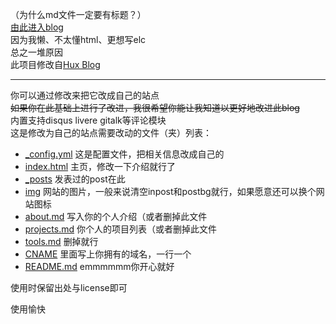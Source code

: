 （为什么md文件一定要有标题？）  
[由此进入blog](https://steve02081504.github.io/)  
因为我懒、不太懂html、更想写elc  
总之一堆原因  
此项目修改自[Hux Blog](https://github.com/Huxpro/huxpro.github.io)  

_________

你可以通过修改来把它改成自己的站点  
~~如果你在此基础上进行了改进，我很希望你能让我知道以更好地改进此blog~~  
内置支持disqus livere gitalk等评论模块  
这是修改为自己的站点需要改动的文件（夹）列表：  
- [_config.yml](_config.yml) 这是配置文件，把相关信息改成自己的  
- [index.html](index.html) 主页，修改一下介绍就行了  
- [_posts](_posts) 发表过的post在此  
- [img](img) 网站的图片，一般来说清空inpost和postbg就行，如果愿意还可以换个网站图标  
- [about.md](about.md) 写入你的个人介绍（或者删掉此文件  
- [projects.md](projects.md) 你个人的项目列表（或者删掉此文件  
- [tools.md](tools.md) 删掉就行  
- [CNAME](CNAME) 里面写上你拥有的域名，一行一个  
- [README.md](README.md) emmmmmm你开心就好  

  
使用时保留出处与license即可  
  
  
使用愉快  
